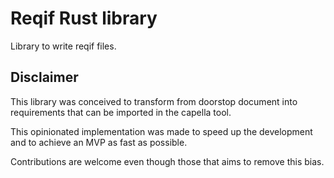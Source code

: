 # Reqif Rust library
Library to write reqif files.

## Disclaimer
This library was conceived to transform from doorstop document into requirements that can be imported in the capella tool.

This opinionated implementation was made to speed up the development and to achieve an MVP as fast as possible.

Contributions are welcome even though those that aims to remove this bias. 
